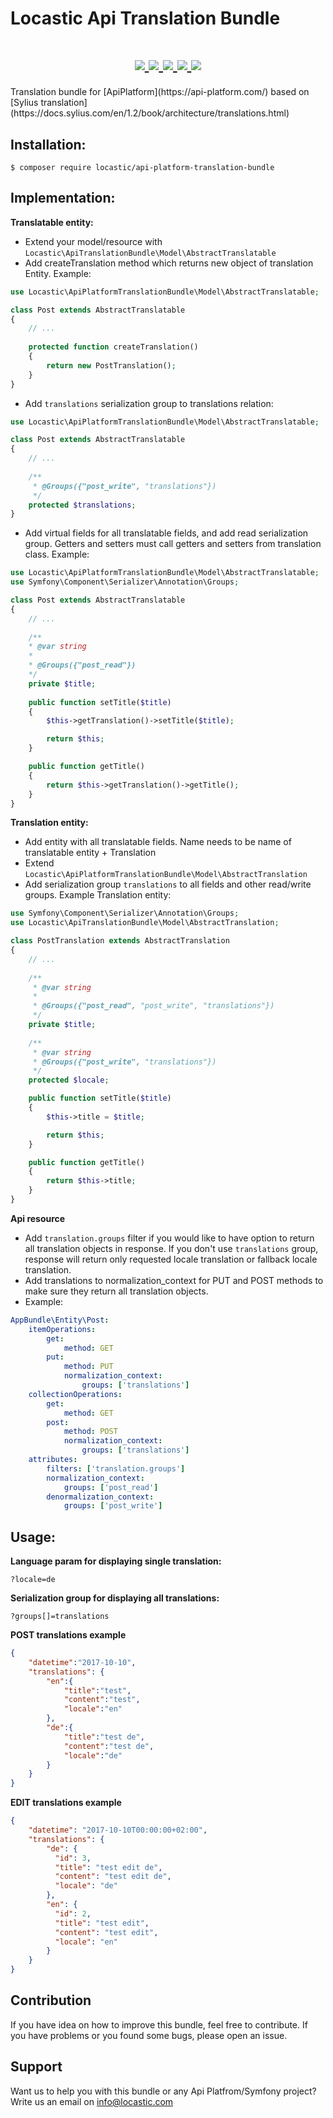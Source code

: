 # Locastic Api Translation Bundle
<h1 align="center">
    <a href="https://packagist.org/packages/locastic/api-platform-translation-bundle" title="License" target="_blank">
        <img src="https://img.shields.io/packagist/l/locastic/api-platform-translation-bundle.svg" />
    </a>
    <a href="https://packagist.org/packages/locastic/api-platform-translation-bundle" title="Version" target="_blank">
        <img src="https://img.shields.io/packagist/v/Locastic/api-platform-translation-bundle.svg" />
    </a>
    <a href="https://travis-ci.org/Locastic/ApiPlatformTranslationBundle" title="Build status" target="_blank">
        <img src="https://img.shields.io/travis/Locastic/ApiPlatformTranslationBundle/master.svg" />
    </a>
    <a href="https://scrutinizer-ci.com/g/Locastic/ApiPlatformTranslationBundle/" title="Scrutinizer" target="_blank">
        <img src="https://img.shields.io/scrutinizer/g/Locastic/ApiPlatformTranslationBundle.svg" />
    </a>
    <a href="https://packagist.org/packages/locastic/api-platform-translation-bundle" title="Total Downloads" target="_blank">
        <img src="https://poser.pugx.org/locastic/api-platform-translation-bundle/downloads" />
    </a>
</h1>
Translation bundle for [ApiPlatform](https://api-platform.com/) based on [Sylius translation](https://docs.sylius.com/en/1.2/book/architecture/translations.html)

Installation:
-------------
```
$ composer require locastic/api-platform-translation-bundle
```

Implementation:
--------------
**Translatable entity:**

- Extend your model/resource with `Locastic\ApiTranslationBundle\Model\AbstractTranslatable`
- Add createTranslation method which returns new object of translation Entity. Example:
``` php
use Locastic\ApiPlatformTranslationBundle\Model\AbstractTranslatable;

class Post extends AbstractTranslatable
{
    // ...
    
    protected function createTranslation()
    {
        return new PostTranslation();
    }
}
```

- Add `translations` serialization group to translations relation:
``` php
use Locastic\ApiPlatformTranslationBundle\Model\AbstractTranslatable;

class Post extends AbstractTranslatable
{
    // ...
    
    /**
     * @Groups({"post_write", "translations"})
     */
    protected $translations;
}
```

- Add virtual fields for all translatable fields, and add read serialization group. 
Getters and setters must call getters and setters from translation class. Example:
``` php
use Locastic\ApiPlatformTranslationBundle\Model\AbstractTranslatable;
use Symfony\Component\Serializer\Annotation\Groups;

class Post extends AbstractTranslatable
{
    // ...
    
    /**
    * @var string
    *
    * @Groups({"post_read"})
    */
    private $title;
    
    public function setTitle($title)
    {
        $this->getTranslation()->setTitle($title);

        return $this;
    }

    public function getTitle()
    {
        return $this->getTranslation()->getTitle();
    }
}
```


**Translation entity:**
- Add entity with all translatable fields. Name needs to be name of translatable entity + Translation
- Extend `Locastic\ApiPlatformTranslationBundle\Model\AbstractTranslation`
- Add serialization group `translations` to all fields and other read/write groups.
Example Translation entity:
``` php
use Symfony\Component\Serializer\Annotation\Groups;
use Locastic\ApiTranslationBundle\Model\AbstractTranslation;

class PostTranslation extends AbstractTranslation
{
    // ...
    
    /**
     * @var string
     *
     * @Groups({"post_read", "post_write", "translations"})
     */
    private $title;
    
    /**
     * @var string
     * @Groups({"post_write", "translations"})
     */
    protected $locale;

    public function setTitle($title)
    {
        $this->title = $title;

        return $this;
    }

    public function getTitle()
    {
        return $this->title;
    }
}
```


**Api resource**
- Add `translation.groups` filter if you would like to have option to return all translation objects in response.
If you don't use `translations` group, response will return only requested locale translation or fallback locale translation.
- Add translations to normalization_context for PUT and POST methods to make sure 
they return all translation objects.
- Example:
``` yaml
AppBundle\Entity\Post:
    itemOperations:
        get:
            method: GET
        put:
            method: PUT
            normalization_context:
                groups: ['translations']
    collectionOperations:
        get:
            method: GET
        post:
            method: POST
            normalization_context:
                groups: ['translations']
    attributes:
        filters: ['translation.groups']
        normalization_context:
            groups: ['post_read']
        denormalization_context:
            groups: ['post_write']
```

Usage:
------

**Language param for displaying single translation:** 

`?locale=de`

**Serialization group for displaying all translations:** 

`?groups[]=translations`

**POST translations example**
``` json
{
    "datetime":"2017-10-10",
    "translations": { 
        "en":{
            "title":"test",
            "content":"test",
            "locale":"en"
        },
        "de":{
            "title":"test de",
            "content":"test de",
            "locale":"de"
        }
    }
}
```

**EDIT translations example**
``` json
{
    "datetime": "2017-10-10T00:00:00+02:00",
    "translations": {
        "de": {
          "id": 3,
          "title": "test edit de",
          "content": "test edit de",
          "locale": "de"
        },
        "en": {
          "id": 2,
          "title": "test edit",
          "content": "test edit",
          "locale": "en"
        }
    }
}
```

## Contribution

If you have idea on how to improve this bundle, feel free to contribute. If you have problems or you found some bugs, please open an issue.

## Support

Want us to help you with this bundle or any Api Platfrom/Symfony project? Write us an email on info@locastic.com
